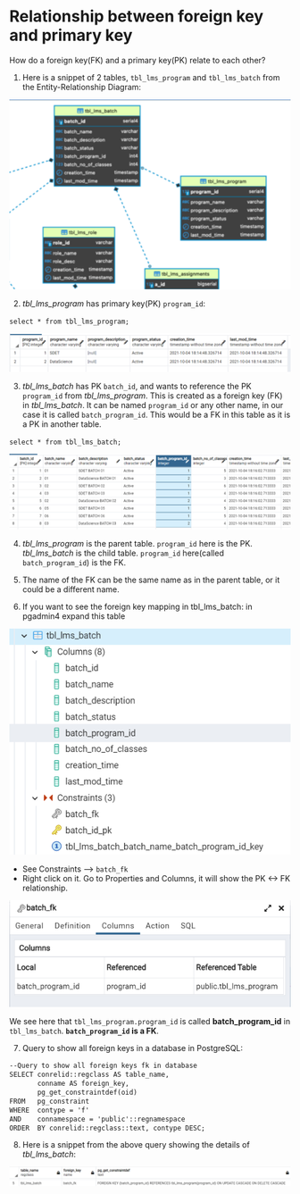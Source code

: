 # Relationship between foreign key and primary key

How do a foreign key(FK) and a primary key(PK) relate to each other?

1. Here is a snippet of 2 tables, `tbl_lms_program` and `tbl_lms_batch` from the Entity-Relationship Diagram:

![ER Diagram tbl_lms_program and tbl_lms_batch](./images/ER_diagram_snippet.png)

2. _tbl_lms_program_ has primary key(PK) `program_id`:

`select * from tbl_lms_program;`

![tbl_lms_program](./images/tbl_lms_program.png)

3. _tbl_lms_batch_ has PK `batch_id`, and wants to reference the PK `program_id` from _tbl_lms_program_. This is created as a foreign key (FK) in _tbl_lms_batch_. It can be named `program_id` or any other name, in our case it is called `batch_program_id`. This would be a FK in this table as it is a PK in another table.

`select * from tbl_lms_batch;`

![tbl_lms_batch](./images/tbl_lms_batch.png)

4. _tbl_lms_program_ is the parent table. `program_id` here is the PK. _tbl_lms_batch_ is the child table. `program_id` here(called `batch_program_id`) is the FK.

5. The name of the FK can be the same name as in the parent table, or it could be a different name.

6. If you want to see the foreign key mapping in tbl_lms_batch: in pgadmin4 expand this table

![tbl_lms_batch in pgadmin4](./images/tbl_lms_batch_pgadmin4.png)

- See Constraints --> `batch_fk`
- Right click on it. Go to Properties and Columns, it will show the PK <-> FK relationship.

![batch_fk](./images/batch_fk.png)

We see here that `tbl_lms_program.program_id` is called **batch_program_id** in `tbl_lms_batch`. **`batch_program_id` is a FK**.

7. Query to show all foreign keys in a database in PostgreSQL:

```
--Query to show all foreign keys fk in database
SELECT conrelid::regclass AS table_name,
       conname AS foreign_key,
       pg_get_constraintdef(oid)
FROM   pg_constraint
WHERE  contype = 'f'
AND    connamespace = 'public'::regnamespace
ORDER  BY conrelid::regclass::text, contype DESC;
```

8. Here is a snippet from the above query showing the details of _tbl_lms_batch_:

![Foreign Keys in tbl_lms_batch](./images/fk_details_tbl_lms_batch.png)
